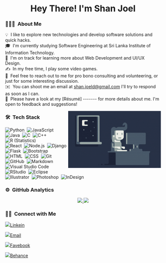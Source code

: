 <!-- <img align="center" alt="Night Coding" src="./developer_med-1.gif" width='80%' height="370px" />
 -->
 <h1 align="center" >Hey There! I'm Shan Joel</h1>

<!-- ## 👋 &nbsp;Hey there! I'm Shan Joel -->

### 👨🏻‍💻 &nbsp;About Me

 💡   &nbsp;I like to explore new technologies and develop software solutions and quick hacks.\
🎓 &nbsp;I'm currently studying Software Engineering at Sri Lanka Institute of Information Technology.\
🌱 &nbsp;I'm on track for learning more about Web Development and UI/UX Design.\
✍️ &nbsp;In my free time, I play some video games.\
💬 &nbsp;Feel free to reach out to me for pro bono consulting and volunteering, or just for some interesting discussion.\
✉️ &nbsp;You can shoot me an email at shan.joeld@gmail.com I'll try to respond as soon as I can.\
📄 &nbsp;Please have a look at my [Résumé] ------- for more details about me. I'm open to feedback and suggestions!

<img style="text-align: center;" alt="Night Coding" src="https://raw.githubusercontent.com/AVS1508/AVS1508/master/assets/Night-Coding.gif" align="right"/>

### 🛠 &nbsp;Tech Stack

![Python](https://img.shields.io/badge/-Python-05122A?style=flat&logo=python)&nbsp;
![JavaScript](https://img.shields.io/badge/-JavaScript-05122A?style=flat&logo=javascript)&nbsp;
![Java](https://img.shields.io/badge/-Java-05122A?style=flat&logo=Java&logoColor=FFA518)&nbsp;
![C](https://img.shields.io/badge/-C-05122A?style=flat&logo=C&logoColor=A8B9CC)&nbsp;
![C++](https://img.shields.io/badge/-C++-05122A?style=flat&logo=C%2B%2B&logoColor=00599C)&nbsp;
![R (Statistics)](https://img.shields.io/badge/-R-05122A?style=flat&logo=R&logoColor=276DC3)\
![React](https://img.shields.io/badge/-React-05122A?style=flat&logo=react)&nbsp;
![Node.js](https://img.shields.io/badge/-Node.js-05122A?style=flat&logo=node.js)&nbsp;
![Django](https://img.shields.io/badge/-Django-05122A?style=flat&logo=django&logoColor=092E20)&nbsp;
![Flask](https://img.shields.io/badge/-Flask-05122A?style=flat&logo=flask)&nbsp;
![Bootstrap](https://img.shields.io/badge/-Bootstrap-05122A?style=flat&logo=bootstrap&logoColor=563D7C)\
![HTML](https://img.shields.io/badge/-HTML-05122A?style=flat&logo=HTML5)&nbsp;
![CSS](https://img.shields.io/badge/-CSS-05122A?style=flat&logo=CSS3&logoColor=1572B6)&nbsp;
![Git](https://img.shields.io/badge/-Git-05122A?style=flat&logo=git)&nbsp;
![GitHub](https://img.shields.io/badge/-GitHub-05122A?style=flat&logo=github)&nbsp;
![Markdown](https://img.shields.io/badge/-Markdown-05122A?style=flat&logo=markdown)\
![Visual Studio Code](https://img.shields.io/badge/-Visual%20Studio%20Code-05122A?style=flat&logo=visual-studio-code&logoColor=007ACC)&nbsp;
![RStudio](https://img.shields.io/badge/-RStudio-05122A?style=flat&logo=rstudio)&nbsp;
![Eclipse](https://img.shields.io/badge/-Eclipse-05122A?style=flat&logo=eclipse-ide&logoColor=2C2255)\
![Illustrator](https://img.shields.io/badge/-Illustrator-05122A?style=flat&logo=adobe-illustrator)&nbsp;
![Photoshop](https://img.shields.io/badge/-Photoshop-05122A?style=flat&logo=adobe-photoshop)&nbsp;
![InDesign](https://img.shields.io/badge/-InDesign-05122A?style=flat&logo=adobe-indesign)

### ⚙️ &nbsp;GitHub Analytics

<p align="center">
<a href="https://github.com/Shan-Joel">
   <img height="185em" src="https://github-readme-stats.vercel.app/api?username=Shan-Joel&&show_icons=true&title_color=ffffff&icon_color=bb2acf&text_color=daf7dc&bg_color=151515" />
<!--   <img height="180em" src="https://github-readme-stats-eight-theta.vercel.app/api?username=Shan-Joelshow_icons=true&theme=algolia&include_all_commits=true&count_private=true"/> -->
  <img height="185em" src="https://github-readme-stats-eight-theta.vercel.app/api/top-langs/?username=Shan-Joel&layout=compact&langs_count=8&theme=algolia"/> 
</a>
</p>

### 🤝🏻 &nbsp;Connect with Me

<p align="center">

<a href="https://www.linkedin.com/in/shan-joel/"><img src="https://img.shields.io/badge/"/>Linkein</a>

<a href="mailto:shan.joeld@gmail.com"><img src="https://img.shields.io/badge/"/>Email</a>

<a href="https://www.facebook.com/people/Joel-Dharmagunarathne/100009295764137/"><img src="https://img.shields.io/badge/"/>Favebook</a>

<a href="https://www.behance.net/shan-joel"><img src="https://img.shields.io/badge/"/>Behance</a>
</p>
